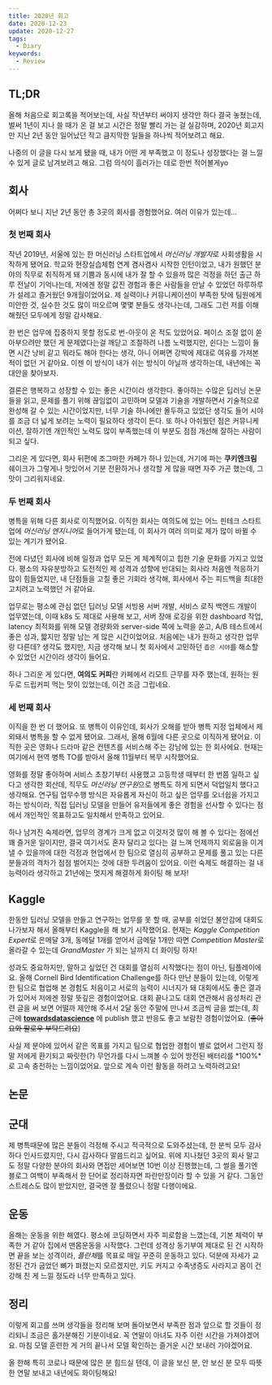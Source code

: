 ```yaml
---
title: 2020년 회고
date: 2020-12-23
update: 2020-12-27
tags:
  - Diary
keywords:
  - Review
---
```


## TL;DR

올해 처음으로 회고록을 적어보는데, 사실 작년부터 써야지 생각만 하다 결국 놓쳤는데, 벌써 1년이 지나 쓸 때가 온 걸 보고 시간은 정말 빨리 가는 걸 실감하며, 2020년 회고지만 지난 2년 동안 일어났던 작고 큼지막한 일들을 하나씩 적어보려고 해요.

나중의 이 글을 다시 보게 됐을 때, 내가 어떤 게 부족했고 이 정도나 성장했다는 걸 느낄 수 있게 글로 남겨보려고 해요. 그럼 의식이 흘러가는 데로 한번 적어볼게yo

## 회사

어쩌다 보니 지난 2년 동안 총 3곳의 회사를 경험했어요. 여러 이유가 있는데...

### 첫 번째 회사

작년 2019년, 서울에 있는 한 머신러닝 스타트업에서 *머신러닝 개발자*로 사회생활을 시작하게 됐어요. 학교와 현장실습체험 연계 겸사겸사 시작한 인턴이었고, 내가 원했던 분야의 직무로 취직하게 돼 기쁨과 동시에 내가 잘 할 수 있을까 많은 걱정을 하던 출근 하루 전날이 기억나는데, 저에겐 정말 값진 경험과 좋은 사람들을 만날 수 있었던 하루하루가 설레고 즐거웠던 9개월이었어요. 제 실력이나 커뮤니케이션이 부족한 탓에 팀원에게 미안한 것, 실수한 것도 많이 떠오르며 몇몇 분들도 생각나는데, 그래도 그런 저를 이해해줬던 모두에게 정말 감사해요.

한 번은 업무에 집중하지 못할 정도로 번-아웃이 온 적도 있었어요. 페이스 조절 없이 쏟아부으려만 했던 게 문제였다는걸 깨닫고 조절하려 나름 노력했지만, 쉰다는 느낌이 들면 시간 낭비 같고 뭐라도 해야 한다는 생각, 아니 어쩌면 강박에 제대로 여유를 가져본 적이 없던 거 같아요. 이젠 이 방식이 내가 쉬는 방식이 아닐까 생각하는데, 내년에는 꼭 대안을 찾아보자.

결론은 행복하고 성장할 수 있는 좋은 시간이라 생각한다. 좋아하는 수많은 딥러닝 논문들을 읽고, 문제를 풀기 위해 끊임없이 고민하며 모델과 기술을 개발하면서 기술적으로 완성해 갈 수 있는 시간이었지만, 너무 기술 하나에만 몰두하고 있었단 생각도 들어 시야를 조금 더 넓게 보려는 노력이 필요하다 생각이 든다. 또 하나 아쉬웠던 점은 커뮤니케이션, 잘하기엔 개인적인 노력도 많이 부족했는데 이 부분도 점점 개선해 잘하는 사람이 되고 싶다.

그리운 게 있다면, 회사 뒤편에 조그마한 카페가 하나 있는데, 거기에 파는 **쿠키엔크림** 쉐이크가 그렇게나 맛있어서 기분 전환하거나 생각할 게 많을 때면 자주 가곤 했는데, 그 맛이 그리워지네요.

### 두 번째 회사

병특을 위해 다른 회사로 이직했어요. 이직한 회사는 여의도에 있는 어느 핀테크 스타트업에 *머신러닝 엔지니어*로 들어가게 됐는데, 이 회사가 여러 의미로 제가 많이 바뀔 수 있는 계기가 됐어요.

전에 다녔던 회사에 비해 일정과 업무 모든 게 체계적이고 힙한 기술 문화를 가지고 있었다. 평소의 자유분방하고 도전적인 제 성격과 성향에 반대되는 회사라 처음엔 적응하기 많이 힘들었지만, 내 단점들을 고칠 좋은 기회라 생각해, 회사에서 주는 피드백을 최대한 고치려고 노력했던 거 같아요.

업무로는 평소에 관심 없던 딥러닝 모델 서빙용 서버 개발, 서비스 로직 백엔드 개발이 업무였는데, 이때 k8s 도 제대로 사용해 보고, 서버 장애 로깅을 위한 dashboard 작업, latency 최적화를 위해 모델 경량화와 server-side 쪽에 노력을 쏟고, A/B 테스트에서 좋은 성과, 짧지만 정말 남는 게 많은 시간이었어요. 처음에는 내가 원하고 생각한 업무랑 다른데? 생각도 했지만, 지금 생각해 보니 첫 회사에서 고민하던 `좁은 시야`를 해소할 수 있었던 시간이라 생각이 들어요.

하나 그리운 게 있다면, **여의도 커피**란 카페에서 리모트 근무를 자주 했는데, 원하는 원두로 드립커피 먹는 맛이 있었는데, 이건 조금 그립네요.

### 세 번째 회사

이직을 한 번 더 했어요. 또 병특이 이유인데, 회사가 오해를 받아 병특 지정 업체에서 제외돼서 병특을 할 수 없게 됐어요. 그래서, 올해 6월에 다른 곳으로 이직하게 됐어요. 이직한 곳은 영화나 드라마 같은 컨텐츠를 서비스해 주는 강남에 있는 한 회사에요. 현재는 여기에서 현역 병특 TO를 받아서 올해 11월부터 복무 시작했어요.

영화를 정말 좋아하며 서비스 초창기부터 사용했고 고등학생 때부터 한 번쯤 일하고 싶다고 생각한 회산데, 직무도 *머신러닝 연구원*으로 병특도 하게 되면서 덕업일치 했다고 생각해요. 연구팀 업무수행 방식은 자유롭게 자신이 하고 싶은 업무를 오너쉽을 가지고 하는 방식이라, 직접 딥러닝 모델을 만들어 유저들에게 좋은 경험을 선사할 수 있다는 점에서 개인적인 목표하고도 일치해서 만족하고 있어요.

하나 남겨진 숙제라면, 업무의 경계가 크게 없고 이것저것 많이 해 볼 수 있다는 점에선 꽤 즐거운 일이지만, 결국 여기서도 혼자 달리고 있다는 걸 느껴 언제까지 외로움을 이겨낼 수 있을까에 대한 걱정과 현업에서 한 팀으로 열심히 공부하고 문제를 풀고 있는 다른 분들과의 격차가 점점 벌어지는 것에 대한 두려움이 있어요. 이런 숙제도 해결하는 걸 내 능력이라 생각하고 21년에는 멋지게 해결하게 화이팅 해 보자!

## Kaggle

한동안 딥러닝 모델을 만들고 연구하는 업무를 못 할 때, 공부를 쉬었단 불안감에 대회도 나가보자 해서 올해부터 Kaggle을 해 보기 시작했어요. 현재는 *Kaggle Competition Expert*로 은메달 3개, 동메달 1개를 얻어서 금메달 1개만 따면 *Competition Master*로 올라갈 수 있는데 *GrandMaster* 가 되는 날까지 더 화이팅 하자!

성과도 중요하지만, 말하고 싶었던 건 대회를 열심히 시작했다는 점이 아닌, 팀플레이에요. 올해 Cornell Bird Identification Challenge를 하다 만난 분들이 있는데, 이렇게 한 팀으로 협업해 본 경험도 처음이고 서로의 능력이 시너지가 돼 대회에서도 좋은 결과가 있어서 저에겐 정말 뜻깊은 경험이었어요. 대회 끝나고도 대회 연관해서 음성처리 관련 글을 써 보면 어떨까 제안해 주셔서 2달 동안 주말에 만나서 조금씩 글을 썼는데, 최근에 [**towardsdatascience**](https://towardsdatascience.com/detecting-sounds-with-deep-learning-ed9a41909da0) 에 publish 했고 반응도 좋고 보람찬 경험이었어요. (~~좋아요와 팔로우 부탁드려요~~)

사실 제 분야에 있어서 같은 목표를 가지고 팀으로 협업한 경험이 별로 없어서 그런지 정말 저에게 환기되고 짜릿한(?) 무언가를 다시 느껴볼 수 있어 방전된 배터리를 *100%*로 고속 충전하는 느낌이었어요. 앞으로 계속 이런 활동을 하려고 노력하려고요!

## 논문



## 군대

제 병특때문에 많은 분들이 걱정해 주시고 적극적으로 도와주셨는데, 한 분씩 모두 감사하다 인사드렸지만, 다시 감사하다 말씀드리고 싶어요. 위에 지나쳤던 3곳의 회사 말고도 정말 다양한 분야의 회사와 면접만 세어보면 10번 이상 진행했는데, 그 썰을 풀기엔 블로그 여백이 부족해서 한 단어로 정리하자면 파란만장이라 할 수 있을 거 같다. 그동안 스트레스도 많이 받았지만, 결국엔 잘 풀렸으니 정말 다행이에요.

## 운동

올해는 운동을 위한 해였다. 평소에 코딩하면서 자주 피로함을 느꼈는데, 기본 체력이 부족한 거 같아 집에서 맨몸운동을 시작했다. 그런데 성격상 동기부여 제대로 된 건 시작하면 끝을 보는 성격이라, *플란체*를 목표로 매일 꾸준히 운동하고 있다. 덕분에 자세가 교정된 건가 굽었던 뼈가 펴졌는지 모르겠지만, 키도 커지고 수족냉증도 사라지고 몸이 건강해 진 게 느낄 정도라 너무 만족하고 있다.

## 정리

이렇게 회고를 쓰며 생각들을 정리해 보며 돌아보면서 부족한 점과 앞으로 할 것들이 정리되니 조금은 홀가분해진 기분이네요. 꼭 연말이 아녀도 자주 이런 시간을 가져야겠어요. 마침 모델 훈련한 게 거의 끝나서 모델 확인하는 즐거운 시간 보내러 가야겠어요.

올 한해 특히 코로나 때문에 많은 분 힘드실 텐데, 이 글을 보신 분, 안 보신 분 모두 따뜻한 연말 보내고 내년에도 화이팅해요!
